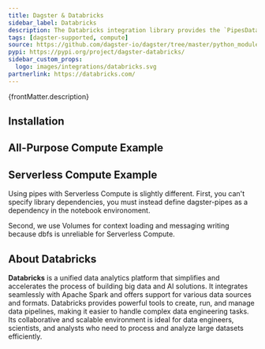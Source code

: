 ```yaml
---
title: Dagster & Databricks
sidebar_label: Databricks
description: The Databricks integration library provides the `PipesDatabricksClient` resource, enabling you to launch Databricks jobs directly from Dagster assets and ops. This integration allows you to pass parameters to Databricks code while Dagster receives real-time events, such as logs, asset checks, and asset materializations, from the initiated jobs. With minimal code changes required on the job side, this integration is both efficient and easy to implement.
tags: [dagster-supported, compute]
source: https://github.com/dagster-io/dagster/tree/master/python_modules/libraries/dagster-databricks
pypi: https://pypi.org/project/dagster-databricks/
sidebar_custom_props:
  logo: images/integrations/databricks.svg
partnerlink: https://databricks.com/
---
```


<p>{frontMatter.description}</p>

## Installation

<PackageInstallInstructions packageName="dagster-databricks" />

## All-Purpose Compute Example

<CodeExample path="docs_snippets/docs_snippets/integrations/databricks/dagster_code.py" language="python" />

<CodeExample path="docs_snippets/docs_snippets/integrations/databricks/databricks_code.py" language="python" />

## Serverless Compute Example
Using pipes with Serverless Compute is slightly different. First, you can't specify library dependencies, you must instead define dagster-pipes as a dependency in the notebook environoment.

Second, we use Volumes for context loading and messaging writing because dbfs is unreliable for Serverless Compute.

<CodeExample path="docs_snippets/docs_snippets/integrations/databricks/dagster_code_serverless.py" language="python" />

<CodeExample path="docs_snippets/docs_snippets/integrations/databricks/databricks_code_serverless.py" language="python" />

## About Databricks

**Databricks** is a unified data analytics platform that simplifies and accelerates the process of building big data and AI solutions. It integrates seamlessly with Apache Spark and offers support for various data sources and formats. Databricks provides powerful tools to create, run, and manage data pipelines, making it easier to handle complex data engineering tasks. Its collaborative and scalable environment is ideal for data engineers, scientists, and analysts who need to process and analyze large datasets efficiently.
